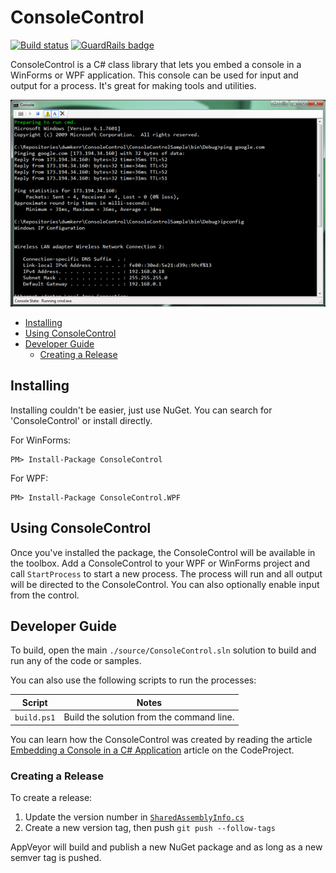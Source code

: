 # ConsoleControl

[![Build status](https://ci.appveyor.com/api/projects/status/8i3y31o3j6aomjim?svg=true)](https://ci.appveyor.com/project/dwmkerr/consolecontrol) [![GuardRails badge](https://badges.guardrails.io/dwmkerr/consolecontrol.svg?token=569f2cc38a148f785f3a38ef0bcf5f5964995d7ca625abfad9956b14bd06ad96&provider=github)](https://dashboard.guardrails.io/gh/dwmkerr/16697)

ConsoleControl is a C# class library that lets you embed a console in a WinForms or WPF application. This console can be used for input and output for a process. It's great for making tools and utilities.

![ConsoleControl Screenshot](./docs/screenshot.png "ConsoleControl Screenshot")

<!-- vim-markdown-toc GFM -->

* [Installing](#installing)
* [Using ConsoleControl](#using-consolecontrol)
* [Developer Guide](#developer-guide)
    * [Creating a Release](#creating-a-release)

<!-- vim-markdown-toc -->

## Installing

Installing couldn't be easier, just use NuGet. You can search for 'ConsoleControl' or install directly.

For WinForms:

```
PM> Install-Package ConsoleControl
```

For WPF:

```
PM> Install-Package ConsoleControl.WPF
```

## Using ConsoleControl

Once you've installed the package, the ConsoleControl will be available in the toolbox. Add a ConsoleControl to your WPF or WinForms project and call `StartProcess` to start a new process. The process will run and all output will be directed to the ConsoleControl. You can also optionally enable input from the control.

## Developer Guide

To build, open the main `./source/ConsoleControl.sln` solution to build and run any of the code or samples.

You can also use the following scripts to run the processes:

| Script      | Notes                                     |
|-------------|-------------------------------------------|
| `build.ps1` | Build the solution from the command line. |

You can learn how the ConsoleControl was created by reading the article [Embedding a Console in a C# Application](http://www.codeproject.com/Articles/335909/Embedding-a-Console-in-a-C-Application) article on the CodeProject.

### Creating a Release

To create a release:

1. Update the version number in [`SharedAssemblyInfo.cs`](./source/SharedAssemblyInfo.cs)
2. Create a new version tag, then push `git push --follow-tags`

AppVeyor will build and publish a new NuGet package and as long as a new semver tag is pushed.
